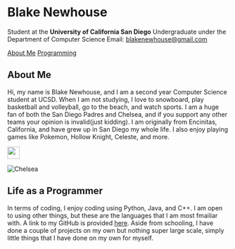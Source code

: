 
# Blake Newhouse
Student at the **University of California San Diego**
Undergraduate under the Department of Computer Science
Email: blakenewhouse@gmail.com 

[About Me](#about-me) [Programming](#life-as-a-programmer)

## About Me
Hi, my name is Blake Newhouse, and I am a second year Computer Science student at UCSD. When I am not studying, I love to snowboard, play basketball and volleyball, go to the beach, and watch sports.
I am a huge fan of both the San Diego Padres and Chelsea, and if you support any other teams your opinion is invalid(just kidding). I am originally from Encinitas, California, and have grew up in San Diego my whole life. I also enjoy playing games like Pokemon, Hollow Knight, Celeste, and more.

<img src="https://github.com/user-attachments/assets/35a9144a-6058-4c0c-b811-8214855cd437" width="28">

![Chelsea](https://github.com/user-attachments/assets/35a9144a-6058-4c0c-b811-8214855cd437)

## Life as a Programmer
In terms of coding, I enjoy coding using Python, Java, and C++. I am open to using other things, but these are the languages that I am most fmailiar with. A link to my GitHub is provided [here](https://github.com/blakenewhouse). Aside from schooling, I have done a couple of projects on my own but nothing super large scale, simply little things that I have done on my own for myself.
